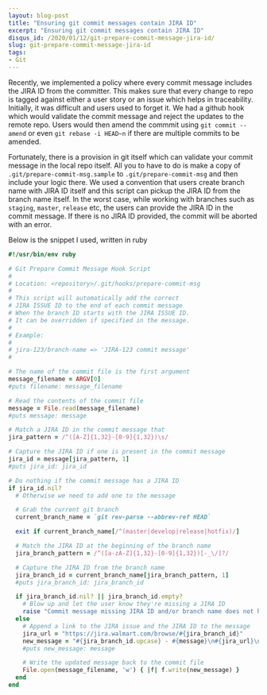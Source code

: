```yaml
---
layout: blog-post
title: "Ensuring git commit messages contain JIRA ID"
excerpt: "Ensuring git commit messages contain JIRA ID"
disqus_id: /2020/01/12/git-prepare-commit-message-jira-id/
slug: git-prepare-commit-message-jira-id
tags:
- Git
---
```



Recently, we implemented a policy where every commit message includes the JIRA ID from the committer. This makes sure that every change to repo is tagged against either a user story or an issue which helps in traceability. Initially, it was difficult and users used to forget it. We had a github hook which would validate the commit message and reject the updates to the remote repo. Users would then amend the commmit using
`git commit --amend` or even `git rebase -i HEAD~n` if there are multiple commits to be amended.

Fortunately, there is a provision in git itself which can validate your commit message in the local repo itself. All you to have to do is make a copy of  `.git/prepare-commit-msg.sample` to `.git/prepare-commit-msg` and then include your logic there. We used a convention that users create branch name with JIRA ID itself and this script can pickup the JIRA ID from the branch name itself. In the worst case, while working with branches such as `staging`, `master`, `release` etc, the users can provide the JIRA ID in the commit message. If there is no JIRA ID provided, the commit will be aborted with an error.

Below is the snippet I used, written in ruby

```ruby
#!/usr/bin/env ruby

# Git Prepare Commit Message Hook Script
#
# Location: <repository>/.git/hooks/prepare-commit-msg
#
# This script will automatically add the correct
# JIRA ISSUE ID to the end of each commit message
# When the branch ID starts with the JIRA ISSUE ID.
# It can be overridden if specified in the message.
#
# Example:
#
# jira-123/branch-name => 'JIRA-123 commit message'
#

# The name of the commit file is the first argument
message_filename = ARGV[0]
#puts filename: message_filename

# Read the contents of the commit file
message = File.read(message_filename)
#puts message: message

# Match a JIRA ID in the commit message that
jira_pattern = /^([A-Z]{1,32}-[0-9]{1,32})\s/

# Capture the JIRA ID if one is present in the commit message
jira_id = message[jira_pattern, 1]
#puts jira_id: jira_id

# Do nothing if the commit message has a JIRA ID
if jira_id.nil?
  # Otherwise we need to add one to the message

  # Grab the current git branch
  current_branch_name = `git rev-parse --abbrev-ref HEAD`

  exit if current_branch_name[/^(master|develop|release|hotfix)/]

  # Match the JIRA ID at the beginning of the branch name
  jira_branch_pattern = /^([a-zA-Z]{1,32}-[0-9]{1,32})[-_\/]?/

  # Capture the JIRA ID from the branch name
  jira_branch_id = current_branch_name[jira_branch_pattern, 1]
  #puts jira_branch_id: jira_branch_id

  if jira_branch_id.nil? || jira_branch_id.empty?
    # Blow up and let the user know they're missing a JIRA ID
    raise "Commit message missing JIRA ID and/or branch name does not have one"
  else
    # Append a link to the JIRA issue and the JIRA ID to the message
    jira_url = "https://jira.walmart.com/browse/#{jira_branch_id}"
    new_message = "#{jira_branch_id.upcase} - #{message}\n#{jira_url}\n"
    #puts new_message: message

    # Write the updated message back to the commit file
    File.open(message_filename, 'w') { |f| f.write(new_message) }
  end
end
```